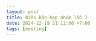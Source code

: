 ```yaml
---
layout: post
title: Biên bản họp nhóm lần 7
date: 2024-12-19 21:11:00 +7:00
tags: [meeting]
---
```


<object data="/assets/pdfs/BienBanHopNhom_L7.pdf" width="100%" height="1000" type="application/pdf"></object>
